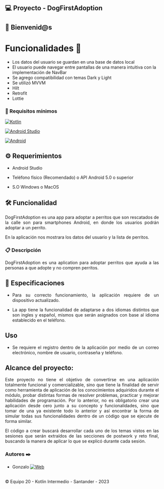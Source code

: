 ##  💻 Proyecto - DogFirstAdoption

##  :wave: Bienvenid@s

#  Funcionalidades 🛒

 - Los datos del usuario se guardan en una base de datos local
 - El usuario puede navegar entre pantallas de una manera intuitiva con
   la implementación de NavBar
 - Se agrego compatibilidad con temas Dark y Light
 - Se utilizó MVVM
 - Hilt
 - Retrofit
 - Lottie

<div style="text-align: justify;">

###  🔧 Requisitos mínimos

[![Kotlin](https://img.shields.io/badge/Kotlin-1.5-purple?longCache=true&style=popout-square)](https://kotlinlang.org)

[![Android Studio](https://img.shields.io/badge/Android_Studio-4.2-blue.svg?longCache=true&style=popout-square)](https://developer.android.com/studio)

[![Android](https://img.shields.io/badge/Android-5.4-green.svg?longCache=true&style=popout-square)](https://www.android.com)

##  :gear: Requerimientos

- Android Studio

- Teléfono físico (Recomendado) o API Android 5.0 o superior
- S.O Windows o MacOS

##  🛠️ Funcionalidad


DogFirstAdoption es una app para adoptar a perritos que son rescatados de la calle son para smartphones Android, en donde los usuarios podrán adoptar a un perrito.

En la aplicación nos mostrara los datos del usuario y la lista de perritos.

###  :clipboard: Descripción

DogFirstAdoption es una aplication para adoptar perritos que ayuda a las personas a que adopte y no compren perritos.

##  :notebook: Especificaciones

* Para su correcto funcionamiento, la aplicación requiere de un dispositivo actualizado.
  
* La app tiene la funcionalidad de adaptarse a dos idiomas distintos que son ingles y español, mismos que serán asignados con base al idioma establecido en el teléfono.



##  Uso

* Se requiere el registro dentro de la aplicación por medio de un correo electrónico, nombre de usuario, contraseña y teléfono.



##  Alcance del proyecto:

Este proyecto no tiene el objetivo de convertirse en una aplicación totalmente funcional y comercializable, sino que tiene la finalidad de servir como herramienta de aplicación de los conocimientos adquiridos durante el módulo, probar distintas formas de resolver problemas, practicar y mejorar habilidades de programación. Por lo anterior, no es obligatorio crear una aplicación desde cero junto a su concepto y funcionalidades, sino que tomar de una ya existente todo lo anterior y así encontrar la forma de simular todas sus funcionalidades dentro de un código que se ejecute de forma similar.

El código a crear buscará desarrollar cada uno de los temas vistos en las sesiones que serán extraídos de las secciones de postwork y reto final, buscando la manera de aplicar lo que se explicó durante cada sesión.

</div>


<footer>

<h3> Autores ✒️</h3>

* Gonzalo [![Web](https://img.shields.io/badge/GitHub-olvera93-14a1f0?style=for-the-badge&logo=github&logoColor=white&labelColor=101010)](https://github.com/olvera93)<br>


<p><br /> &copy; Equipo 20 - Kotlin Intermedio - Santander - 2023



</footer>



<footer>
